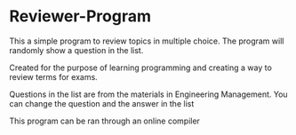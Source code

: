 # Reviewer-Program
This a simple program to review topics in multiple choice. The program will randomly show a question in the list.

Created for the purpose of learning programming and creating a way to review terms for exams.

Questions in the list are from the materials in Engineering Management. You can change the question and the answer in the list

This program can be ran through an online compiler
